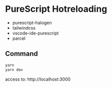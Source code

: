 # PureScript Hotreloading

- purescript-halogen
- tailwindcss
- vscode-ide-purescript
- parcel

## Command

```bash
yarn
yarn dev
```

access to: http://localhost:3000
